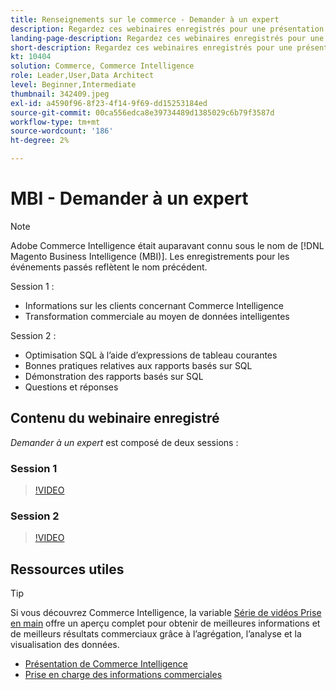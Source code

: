 ```yaml
---
title: Renseignements sur le commerce - Demander à un expert
description: Regardez ces webinaires enregistrés pour une présentation approfondie de l’équipe produit Commerce Intelligence, y compris la transformation commerciale par le biais de données intelligentes.
landing-page-description: Regardez ces webinaires enregistrés pour une présentation approfondie de l’équipe produit Commerce Intelligence, y compris la transformation commerciale par le biais de données intelligentes.
short-description: Regardez ces webinaires enregistrés pour une présentation approfondie de l’équipe produit Commerce Intelligence, y compris la transformation commerciale par le biais de données intelligentes.
kt: 10404
solution: Commerce, Commerce Intelligence
role: Leader,User,Data Architect
level: Beginner,Intermediate
thumbnail: 342409.jpeg
exl-id: a4590f96-8f23-4f14-9f69-dd15253184ed
source-git-commit: 00ca556edca8e39734489d1385029c6b79f3587d
workflow-type: tm+mt
source-wordcount: '186'
ht-degree: 2%

---
```


# MBI - Demander à un expert

>[!NOTE]
>
>Adobe Commerce Intelligence était auparavant connu sous le nom de [!DNL Magento Business Intelligence (MBI)]. Les enregistrements pour les événements passés reflètent le nom précédent.

Session 1 :

- Informations sur les clients concernant Commerce Intelligence
- Transformation commerciale au moyen de données intelligentes

Session 2 :

- Optimisation SQL à l’aide d’expressions de tableau courantes
- Bonnes pratiques relatives aux rapports basés sur SQL
- Démonstration des rapports basés sur SQL
- Questions et réponses

## Contenu du webinaire enregistré

_Demander à un expert_ est composé de deux sessions :

### Session 1

>[!VIDEO](https://video.tv.adobe.com/v/342409?quality=12&learn=on)

### Session 2

>[!VIDEO](https://video.tv.adobe.com/v/342410?quality=12&learn=on)

## Ressources utiles

>[!TIP]
>
>Si vous découvrez Commerce Intelligence, la variable [Série de vidéos Prise en main](https://experienceleague.adobe.com/docs/commerce-learn/tutorials/mbi/introduction/1-overview.html) offre un aperçu complet pour obtenir de meilleures informations et de meilleurs résultats commerciaux grâce à l’agrégation, l’analyse et la visualisation des données.

- [Présentation de Commerce Intelligence](https://experienceleague.adobe.com/docs/commerce-business-intelligence/mbi/getting-started.html)
- [Prise en charge des informations commerciales](https://experienceleague.adobe.com/docs/commerce-knowledge-base/kb/troubleshooting/miscellaneous/mbi-service-policies.html)
